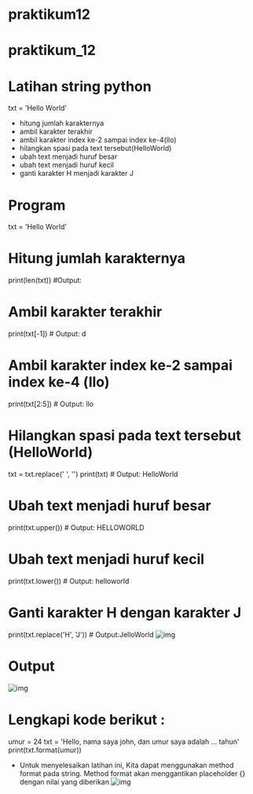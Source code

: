 # praktikum12

# praktikum_12

# Latihan string python
txt = 'Hello World'
- hitung jumlah karakternya
- ambil karakter terakhir
- ambil karakter index ke-2 sampai index ke-4(llo)
- hilangkan spasi pada text tersebut(HelloWorld)
- ubah text menjadi huruf besar
- ubah text menjadi huruf kecil
- ganti karakter H menjadi karakter J

# Program
txt = 'Hello World'

# Hitung jumlah karakternya
print(len(txt)) #Output:

# Ambil karakter terakhir
print(txt[-1]) # Output: d

# Ambil karakter index ke-2 sampai index ke-4 (llo)
print(txt[2:5])  # Output: llo

# Hilangkan spasi pada text tersebut (HelloWorld)
txt = txt.replace(' ', '')
print(txt)  # Output: HelloWorld

# Ubah text menjadi huruf besar
print(txt.upper())  # Output: HELLOWORLD

# Ubah text menjadi huruf kecil
print(txt.lower())  # Output: helloworld

# Ganti karakter H dengan karakter J
print(txt.replace('H', 'J'))  # Output:JelloWorld
![img](pap/1.png)

# Output
![img](pap/2.png)
# Lengkapi kode berikut :
umur = 24 txt = 'Hello, nama saya john, dan umur saya adalah ... tahun' print(txt.format(umur))

- Untuk menyelesaikan latihan ini, Kita dapat menggunakan method format pada string. Method format akan menggantikan placeholder {} dengan nilai yang diberikan
![img](pap/3.png)
